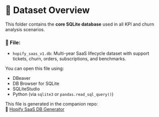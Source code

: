 # 📂 Dataset Overview

This folder contains the **core SQLite database** used in all KPI and churn analysis scenarios.

### 📄 File:
- `hopify_saas_v1.db`: Multi-year SaaS lifecycle dataset with support tickets, churn, orders, subscriptions, and benchmarks.

You can open this file using:
- DBeaver
- DB Browser for SQLite
- SQLiteStudio
- Python (via `sqlite3` or `pandas.read_sql_query()`)

This file is generated in the companion repo:  
🔗 [Hopify SaaS DB Generator](https://github.com/jherman9987/hopify-saas-db-generator)
